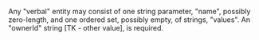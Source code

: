 Any "verbal" entity may consist of one string parameter, "name", possibly zero-length, and one ordered set, possibly empty,
of strings, "values". An "ownerId" string [TK - other value], is required. 
